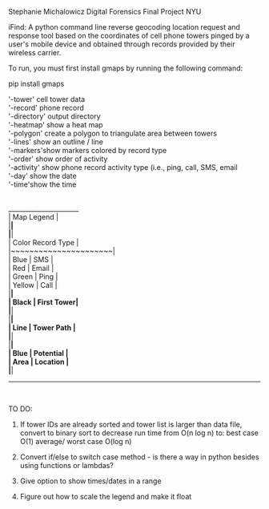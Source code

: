 Stephanie Michalowicz
Digital Forensics
Final Project
NYU

iFind: A python command line reverse geocoding location request and response tool based on the coordinates of cell phone towers pinged by a user's mobile device and obtained through records provided by their wireless carrier. 

To run, you must first install gmaps by running the following command:

pip install gmaps

'-tower' cell tower data <br/>
'-record' phone record<br/>
'-directory' output directory<br/>
'-heatmap' show a heat map<br/>
'-polygon' create a polygon to triangulate area between towers<br/>
'-lines' show an outline / line<br/>
'-markers'show markers colored by record type<br/>
'-order' show order of activity<br/>
'-activity' show phone record activity type (i.e., ping, call, SMS, email<br/>
'-day' show the date<br/>
'-time'show the time<br/>
<br/>

 ______________________ <br/>
|     Map Legend       | <br/>
|______________________|<br/>
|______________________|<br/>
| Color   Record Type  |<br/>
|~~~~~~~~~~~~~~~~~~~~~~|<br/>
| Blue    | SMS        |<br/>
| Red     | Email      |<br/>
| Green   | Ping       |<br/>
| Yellow  | Call       |<br/>
|______________________|<br/>
| Black   | First Tower|<br/>
|______________________|<br/>
|______________________|<br/>
| Line    | Tower Path |<br/>
|______________________|<br/>
|______________________|<br/>
| Blue    | Potential  |<br/>
| Area    | Location   |<br/>
|______________________|<br/>

 ______________________
 
<br/>

TO DO:
1)  If tower IDs are already sorted and tower list is larger than data file, convert to binary sort to decrease run time from O(n log n) to: best case O(1) average/ worst case O(log n)

2)  Convert if/else to switch case method - is there a way in python besides using functions or lambdas?

3)  Give option to show times/dates in a range

4)  Figure out how to scale the legend and make it float 
